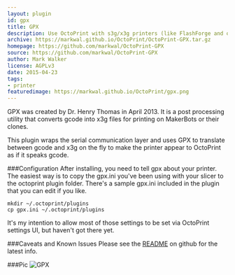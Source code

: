 ```yaml
---
layout: plugin
id: gpx
title: GPX
description: Use OctoPrint with s3g/x3g printers (like FlashForge and older MakerBot)
archive: https://markwal.github.io/OctoPrint/OctoPrint-GPX.tar.gz
homepage: https://github.com/markwal/OctoPrint-GPX
source: https://github.com/markwal/OctoPrint-GPX
author: Mark Walker
license: AGPLv3
date: 2015-04-23
tags:
- printer
featuredimage: https://markwal.github.io/OctoPrint/gpx.png
---
```


GPX was created by Dr. Henry Thomas in April 2013.  It is a post processing
utility that converts gcode into x3g files for printing on MakerBots or their
clones.

This plugin wraps the serial communication layer and uses GPX to translate between
gcode and x3g on the fly to make the printer appear to OctoPrint as if it speaks
gcode.

###Configuration
After installing, you need to tell gpx about your printer.  The easiest way is to
copy the gpx.ini you've been using with your slicer to the octoprint plugin folder.
There's a sample gpx.ini included in the plugin that you can edit if you like.

    mkdir ~/.octoprint/plugins
    cp gpx.ini ~/.octoprint/plugins

It's my intention to allow most of those settings to be set via OctoPrint settings
UI, but haven't got there yet.

###Caveats and Known Issues
Please see the [README](https://github.com/markwal/OctoPrint-GPX/blob/master/README.md)
on github for the latest info.

###Pic
![GPX](https://markwal.github.io/OctoPrint/gpx.png)
